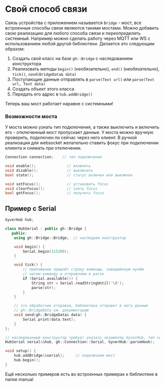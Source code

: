 # Свой способ связи
Связь устройства с приложением называется `Bridge` - мост, все встроенные способы связи являются такими мостами. Можно добавить свою реализацию для любого способа связи и переопределить системный. Например можно сделать работу через MQTT или WS с использованием любой другой библиотеки. Делается это следующим образом:

1. Создать свой класс на базе `gh::Bridge` с наследованием конструктора
2. Реализовать методы `begin()` (необязательно), `end()` (необязательно), `tick()`, `send(BridgeData& data)`
3. Поступающие данные отправлять в `parse(Text url)` или `parse(Text url, Text data)`
4. Создать объект этого класса
5. Передать его адрес в `hub.addBridge()`

Теперь ваш мост работает наравне с системными!

### Возможности моста
У моста можно узнать тип подключения, а также выключить и включить его - отключенный мост пропускает данные. У моста можно вручную проверить, подключен ли сейчас через него клиент. В ручной реализации для websocket желательно ставить фокус при подключении клиента и снимать при отключении.
```cpp
Connection connection;    // тип подключения

void enable();              // включить
void disable();             // выключить
bool state();               // статус включен или выключен

void setFocus();            // установить focus
void clearFocus();          // снять focus
bool getFocus();            // получить focus
```

## Пример с Serial
```cpp
GyverHub hub;

class HubSerial : public gh::Bridge {
   public:
    using gh::Bridge::Bridge;  // наследуем конструктор

    void begin() {
        Serial.begin(115200);
    }

    void tick() {
        // приложение пришлёт строку команды, завершённую нулём
        // читем команду и отправляем в parse
        if (Serial.available()) {
            String str = Serial.readStringUntil('\0');
            parse(str);
        }
    }

    // это обработчик отправки, библиотека отправит в него данные
    // gh::BridgeData см. документацию
    void send(gh::BridgeData& data) {
        Serial.print(data.text);
    }
};

// наследованный конструктор требует указать экземпляр GyverHub, тип связи и функцию GyverHub::parseHook
HubSerial serial(&hub, gh::Connection::Serial, GyverHub::parseHook);

void setup() {
    hub.addBridge(&serial);     // подключаем мост
    hub.begin();
}
```

Ещё несколько примеров есть во встроенных примерах к библиотеке в папке manual